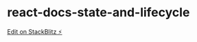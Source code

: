 # react-docs-state-and-lifecycle

[Edit on StackBlitz ⚡️](https://stackblitz.com/edit/react-docs-state-and-lifecycle)
